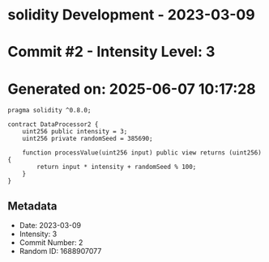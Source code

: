 ﻿# solidity Development - 2023-03-09
# Commit #2 - Intensity Level: 3
# Generated on: 2025-06-07 10:17:28
```solidity
pragma solidity ^0.8.0;

contract DataProcessor2 {
    uint256 public intensity = 3;
    uint256 private randomSeed = 385690;

    function processValue(uint256 input) public view returns (uint256) {
        return input * intensity + randomSeed % 100;
    }
}
```
## Metadata
- Date: 2023-03-09
- Intensity: 3
- Commit Number: 2
- Random ID: 1688907077
